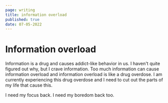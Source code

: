 ```yaml
---
page: writing
title: information overload
published: true
date: 07-05-2022
---
```


# Information overload

Information is a drug and causes addict-like behavior in us.
I haven't quite figured out why, but I crave information. Too much
information can cause information overload and information overload
is like a drug overdose. I am currently experiencing this drug overdose
and I need to cut out the parts of my life that cause this.

I need my focus back. I need my boredom back too.